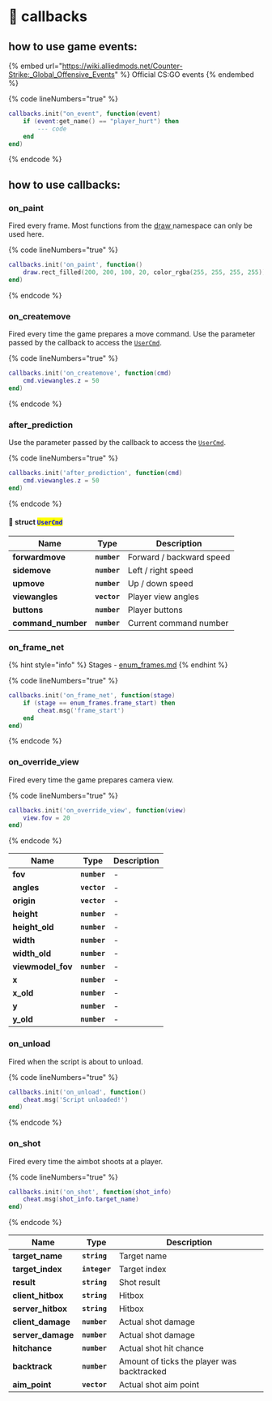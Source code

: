 # 🔌 callbacks

## how to use game events:

{% embed url="https://wiki.alliedmods.net/Counter-Strike:_Global_Offensive_Events" %}
Official CS:GO events
{% endembed %}

{% code lineNumbers="true" %}
```lua
callbacks.init("on_event", function(event)
    if (event:get_name() == "player_hurt") then
        --- code
    end
end)
```
{% endcode %}

## how to use callbacks:

### on\_paint

Fired every frame. Most functions from the [draw ](draw.md)namespace can only be used here.

{% code lineNumbers="true" %}
```lua
callbacks.init('on_paint', function()
    draw.rect_filled(200, 200, 100, 20, color_rgba(255, 255, 255, 255))
end)
```
{% endcode %}

### on\_createmove

Fired every time the game prepares a move command. Use the parameter passed by the callback to access the [`UserCmd`](callbacks-list.md#struct-usercmd).

{% code lineNumbers="true" %}
```lua
callbacks.init('on_createmove', function(cmd)
    cmd.viewangles.z = 50
end)
```
{% endcode %}

### after\_prediction

Use the parameter passed by the callback to access the [`UserCmd`](callbacks-list.md#struct-usercmd).

{% code lineNumbers="true" %}
```lua
callbacks.init('after_prediction', function(cmd)
    cmd.viewangles.z = 50
end)
```
{% endcode %}

#### 🔗 struct <mark style="color:blue;">`UserCmd`</mark>

| Name                | Type         | Description              |
| ------------------- | ------------ | ------------------------ |
| **forwardmove**     | **`number`** | Forward / backward speed |
| **sidemove**        | **`number`** | Left / right speed       |
| **upmove**          | **`number`** | Up / down speed          |
| **viewangles**      | **`vector`** | Player view angles       |
| **buttons**         | **`number`** | Player buttons           |
| **command\_number** | **`number`** | Current command number   |

### on\_frame\_net

{% hint style="info" %}
Stages - [enum\_frames.md](../enumerations/enum\_frames.md "mention")
{% endhint %}

{% code lineNumbers="true" %}
```lua
callbacks.init('on_frame_net', function(stage)
    if (stage == enum_frames.frame_start) then
        cheat.msg('frame_start')
    end
end)
```
{% endcode %}

### on\_override\_view

Fired every time the game prepares camera view.

{% code lineNumbers="true" %}
```lua
callbacks.init('on_override_view', function(view)
    view.fov = 20
end)
```
{% endcode %}

| Name               | Type         | Description |
| ------------------ | ------------ | ----------- |
| **fov**            | **`number`** | -           |
| **angles**         | **`vector`** | -           |
| **origin**         | **`vector`** | -           |
| **height**         | **`number`** | -           |
| **height\_old**    | **`number`** | -           |
| **width**          | **`number`** | -           |
| **width\_old**     | **`number`** | -           |
| **viewmodel\_fov** | **`number`** | -           |
| **x**              | **`number`** | -           |
| **x\_old**         | **`number`** | -           |
| **y**              | **`number`** | -           |
| **y\_old**         | **`number`** | -           |

### on\_unload

Fired when the script is about to unload.

{% code lineNumbers="true" %}
```lua
callbacks.init('on_unload', function()
    cheat.msg('Script unloaded!')
end)
```
{% endcode %}

### on\_shot

Fired every time the aimbot shoots at a player.

{% code lineNumbers="true" %}
```lua
callbacks.init('on_shot', function(shot_info)
    cheat.msg(shot_info.target_name)
end)
```
{% endcode %}

| Name               | Type          | Description                                |
| ------------------ | ------------- | ------------------------------------------ |
| **target\_name**   | **`string`**  | Target name                                |
| **target\_index**  | **`integer`** | Target index                               |
| **result**         | **`string`**  | Shot result                                |
| **client\_hitbox** | **`string`**  | Hitbox                                     |
| **server\_hitbox** | **`string`**  | Hitbox                                     |
| **client\_damage** | **`number`**  | Actual shot damage                         |
| **server\_damage** | **`number`**  | Actual shot damage                         |
| **hitchance**      | **`number`**  | Actual shot hit chance                     |
| **backtrack**      | **`number`**  | Amount of ticks the player was backtracked |
| **aim\_point**     | **`vector`**  | Actual shot aim point                      |

